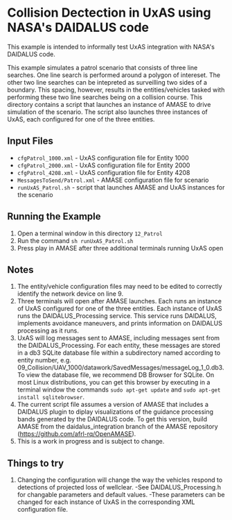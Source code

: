 #	Collision Dectection in UxAS using NASA's DAIDALUS code

This example is intended to informally test UxAS integration with NASA's DAIDALUS code.

This example simulates a patrol scenario that consists of three line searches.  One line search is performed around a polygon of intereset.  The other two line searches can be intepreted as surveilling two sides of a boundary.  This spacing, however, results in the entities/vehicles tasked with performing these two line searches being on a collision course. This directory contains a script that launches an instance of AMASE to drive simulation of the scenario. The script also launches three instances of UxAS, each configured for one of the three entities.   

## Input Files
* `cfgPatrol_1000.xml` - UxAS configuration file for Entity 1000
* `cfgPatrol_2000.xml` - UxAS configuration file for Entity 2000
* `cfgPatrol_4208.xml` - UxAS configuration file for Entity 4208
* `MessagesToSend/Patrol.xml` - AMASE configuration file for scenario
* `runUxAS_Patrol.sh` - script that launches AMASE and UxAS instances for the scenario

## Running the Example
1. Open a terminal window in this directory `12_Patrol`
2. Run the command `sh runUxAS_Patrol.sh`
3. Press play in AMASE after three additional terminals running UxAS open

## Notes
1. The entity/vehicle configuration files may need to be edited to correctly identify the network device on line 9.
2. Three terminals will open after AMASE launches. Each runs an instance of UxAS configured for one of the three entities. Each instance of UxAS runs the DAIDALUS_Processing service. This service runs DAIDALUS, implements avoidance maneuvers, and prints information on DAIDALUS processing as it runs.
3. UxAS will log messages sent to AMASE, including messages sent from the DAIDALUS_Processing. For each entity, these messages are stored in a db3 SQLite database file within a subdirectory named according to entity number, e.g. 09_Collision/UAV_1000/datawork/SavedMessages/messageLog_1_0.db3. To view the database file, we recommend DB Browser for SQLite. On most Linux distributions, you can get this browser by executing in a terminal window the commands `sudo apt-get update` and `sudo apt-get install sqlitebrowser`.
4. The current script file assumes a version of AMASE that includes a DAIDALUS plugin to diplay visualizations of the guidance processing bands generated by the DAIDALUS code. To get this version, build AMASE from the daidalus_integration branch of the AMASE repository (https://github.com/afrl-rq/OpenAMASE).
5. This is a work in progress and is subject to change.

## Things to try
1. Changing the configuration will change the way the vehicles respond to detections of projected loss of wellclear.
	-See DAIDALUS_Processing.h for changable parameters and default values.
	-These parameters can be changed for each instance of UxAS in the corresponding XML configuration file.
